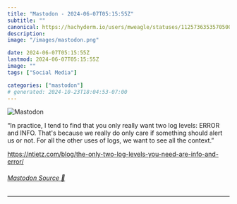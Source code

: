 ```yaml
---
title: "Mastodon - 2024-06-07T05:15:55Z"
subtitle: ""
canonical: https://hachyderm.io/users/mweagle/statuses/112573635357050068
description:
image: "/images/mastodon.png"

date: 2024-06-07T05:15:55Z
lastmod: 2024-06-07T05:15:55Z
image: ""
tags: ["Social Media"]

categories: ["mastodon"]
# generated: 2024-10-23T18:04:53-07:00
---
```

![Mastodon](/images/mastodon.png)

<p>“In practice, I tend to find that you only really want two log levels: ERROR and INFO. That&#39;s because we really do only care if something should alert us or not. For all the other uses of logs, we want to see all the context.”</p><p><a href="https://ntietz.com/blog/the-only-two-log-levels-you-need-are-info-and-error/" target="_blank" rel="nofollow noopener noreferrer" translate="no"><span class="invisible">https://</span><span class="ellipsis">ntietz.com/blog/the-only-two-l</span><span class="invisible">og-levels-you-need-are-info-and-error/</span></a></p>


###### [Mastodon Source 🐘](https://hachyderm.io/@mweagle/112573635357050068)

___
